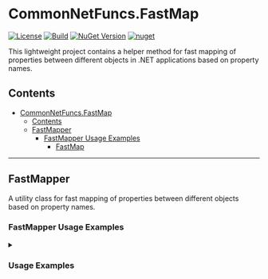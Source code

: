 # CommonNetFuncs.FastMap

[![License](https://img.shields.io/github/license/NickScarpitti/common-net-funcs.svg)](http://opensource.org/licenses/MIT)
[![Build](https://github.com/NickScarpitti/common-net-funcs/actions/workflows/dotnet.yml/badge.svg)](https://github.com/NickScarpitti/common-net-funcs/actions/workflows/dotnet.yml)
[![NuGet Version](https://img.shields.io/nuget/v/CommonNetFuncs.FastMap)](https://www.nuget.org/packages/CommonNetFuncs.FastMap/)
[![nuget](https://img.shields.io/nuget/dt/CommonNetFuncs.FastMap)](https://www.nuget.org/packages/CommonNetFuncs.FastMap/)

This lightweight project contains a helper method for fast mapping of properties between different objects in .NET applications based on property names.

## Contents

- [CommonNetFuncs.FastMap](#commonnetfuncsfastmap)
  - [Contents](#contents)
  - [FastMapper](#fastmapper)
    - [FastMapper Usage Examples](#fastmapper-usage-examples)
      - [FastMap](#fastmap)

---

## FastMapper

A utility class for fast mapping of properties between different objects based on property names.

### FastMapper Usage Examples

<details>
<summary><h3>Usage Examples</h3></summary>

#### FastMap

Maps properties from one object to another based on matching property names using expression trees. Speed is comparable in performance to other mapping libraries like AutoMapper and Mapperly, but requires less (no) configuration, and does not rely on source generators to work.

```cs
public sealed class SimpleSource
{
    public required string StringProp { get; set; }
    public int IntProp { get; set; }
}

public sealed class SimpleDestination
{
    public required string StringProp { get; set; }
    public string? ExtraStringProp { get; set; }
    public int IntProp { get; set; }
}

SimpleSource source = new()
{
    StringProp = "Test",
    IntProp = 17,
};

SimpleDestination destination = source.FastMap<SimpleSource, SimpleDestination>();
// destination =
//{
//    StringProp = "Test",
//    ExtraStringProp = null,
//    IntProp = 17
//}
```

</details>
